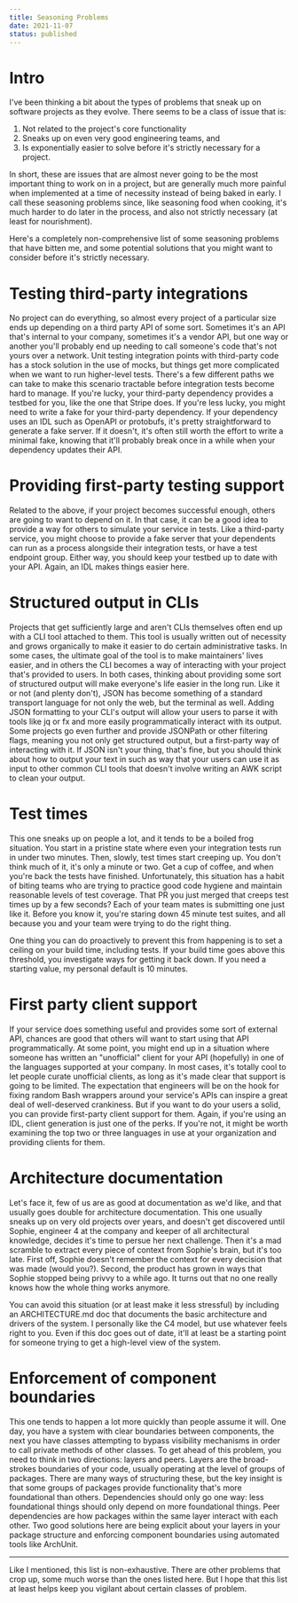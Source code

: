 ```yaml
---
title: Seasoning Problems
date: 2021-11-07
status: published
---
```


# Intro

I've been thinking a bit about the types of problems that sneak up on software projects as they evolve.
There seems to be a class of issue that is:

1. Not related to the project's core functionality
2. Sneaks up on even very good engineering teams, and
3. Is exponentially easier to solve before it's strictly necessary for a project.

In short, these are issues that are almost never going to be the most important thing to work on in a project, but are generally much more painful when implemented at a time of necessity instead of being baked in early.
I call these seasoning problems since, like seasoning food when cooking, it's much harder to do later in the process, and also not strictly necessary (at least for nourishment).

Here's a completely non-comprehensive list of some seasoning problems that have bitten me, and some potential solutions that you might want to consider before it's strictly necessary.

# Testing third-party integrations

No project can do everything, so almost every project of a particular size ends up depending on a third party API of some sort.
Sometimes it's an API that's internal to your company, sometimes it's a vendor API, but one way or another you'll probably end up needing to call someone's code that's not yours over a network.
Unit testing integration points with third-party code has a stock solution in the use of mocks, but things get more complicated when we want to run higher-level tests.
There's a few different paths we can take to make this scenario tractable before integration tests become hard to manage.
If you're lucky, your third-party dependency provides a testbed for you, like the one that Stripe does.
If you're less lucky, you might need to write a fake for your third-party dependency.
If your dependency uses an IDL such as OpenAPI or protobufs, it's pretty straightforward to generate a fake server.
If it doesn't, it's often still worth the effort to write a minimal fake, knowing that it'll probably break once in a while when your dependency updates their API.

# Providing first-party testing support

Related to the above, if your project becomes successful enough, others are going to want to depend on it.
In that case, it can be a good idea to provide a way for others to simulate your service in tests.
Like a third-party service, you might choose to provide a fake server that your dependents can run as a process alongside their integration tests, or have a test endpoint group.
Either way, you should keep your testbed up to date with your API.
Again, an IDL makes things easier here.


# Structured output in CLIs

Projects that get sufficiently large and aren't CLIs themselves often end up with a CLI tool attached to them.
This tool is usually written out of necessity and grows organically to make it easier to do certain administrative tasks.
In some cases, the ultimate goal of the tool is to make maintainers' lives easier, and in others the CLI becomes a way of interacting with your project that's provided to users.
In both cases, thinking about providing some sort of structured output will make everyone's life easier in the long run.
Like it or not (and plenty don't), 
JSON has become something of a standard transport language for not only the web, 
but the terminal as well.
Adding JSON formatting to your CLI's output will allow your users to parse it with tools like jq or fx and more easily programmatically interact with its output.
Some projects go even further and provide JSONPath or other filtering flags, meaning you not only get structured output, but a first-party way of interacting with it.
If JSON isn't your thing, that's fine, but you should think about how to output your text in such as way that your users can use it as input to other common CLI tools that doesn't involve writing an AWK script to clean your output.

# Test times

This one sneaks up on people a lot, and it tends to be a boiled frog situation.
You start in a pristine state where even your integration tests run in under two minutes.
Then, slowly, test times start creeping up.
You don't think much of it, it's only a minute or two.
Get a cup of coffee, and when you're back the tests have finished.
Unfortunately, this situation has a habit of biting teams who are trying to practice good code hygiene and maintain reasonable levels of test coverage.
That PR you just merged that creeps test times up by a few seconds?
Each of your team mates is submitting one just like it.
Before you know it, you're staring down 45 minute test suites, and all because you and your team were trying to do the right thing.

One thing you can do proactively to prevent this from happening is to set a ceiling on your build time, including tests.
If your build time goes above this threshold, you investigate ways for getting it back down.
If you need a starting value, my personal default is 10 minutes.

# First party client support

If your service does something useful and provides some sort of external API, chances are good that others will want to start using that API programmatically.
At some point, you might end up in a situation where someone has written an "unofficial" client for your API (hopefully) in one of the languages supported at your company.
In most cases, it's totally cool to let people curate unofficial clients, as long as it's made clear that support is going to be limited.
The expectation that engineers will be on the hook for fixing random Bash wrappers around your service's APIs can inspire a great deal of well-deserved crankiness.
But if you want to do your users a solid, you can provide first-party client support for them.
Again, if you're using an IDL, client generation is just one of the perks.
If you're not, it might be worth examining the top two or three languages in use at your organization and providing clients for them.

# Architecture documentation

Let's face it, few of us are as good at documentation as we'd like, and that usually goes double for architecture documentation.
This one usually sneaks up on very old projects over years, and doesn't get discovered until Sophie, engineer 4 at the company and keeper of all architectural knowledge, decides it's time to persue her next challenge.
Then it's a mad scramble to extract every piece of context from Sophie's brain, but it's too late.
First off, Sophie doesn't remember the context for every decision that was made (would you?).
Second, the product has grown in ways that Sophie stopped being privvy to a while ago.
It turns out that no one really knows how the whole thing works anymore.

You can avoid this situation (or at least make it less stressful) by including an ARCHITECTURE.md doc that documents the basic architecture and drivers of the system.
I personally like the C4 model, but use whatever feels right to you.
Even if this doc goes out of date, it'll at least be a starting point for someone trying to get a high-level view of the system.

# Enforcement of component boundaries

This one tends to happen a lot more quickly than people assume it will.
One day, you have a system with clear boundaries between components, the next you have classes attempting to bypass visibility mechanisms in order to call private methods of other classes.
To get ahead of this problem, you need to think in two directions: layers and peers.
Layers are the broad-strokes boundaries of your code, usually operating at the level of groups of packages.
There are many ways of structuring these, but the key insight is that some groups of packages provide functionality that's more foundational than others.
Dependencies should only go one way: less foundational things should only depend on more foundational things.
Peer dependencies are how packages within the same layer interact with each other.
Two good solutions here are being explicit about your layers in your package structure and enforcing component boundaries using automated tools like ArchUnit.

---

Like I mentioned, this list is non-exhaustive.
There are other problems that crop up, some much worse than the ones listed here.
But I hope that this list at least helps keep you vigilant about certain classes of problem.